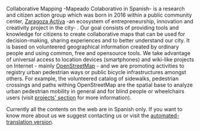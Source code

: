 <!-- ## Front Page Content  -->
<!--`beautifulhugo` supports content on your front page. Edit `/content/_index.md` to change what appears here. Delete `/content/_index.md` if you don't want any content here. -->

Collaborative Mapping -Mapeado Colaborativo in Spanish- is a research and citizen action group which was born in 2016 within a public community center, [Zaragoza Activa](http://blogzac.es/) -an ecosystem of entrepreneurship, innovation and creativity project in the city- . Our goal consists of providing tools and knowledge for citizens to create collaborative maps that can be used for decision-making, sharing experiences and to better understand our city.  It is based on volunteered geographical information created by ordinary people and using common, free and opensource tools. We take advantage of universal access to  location devices (smartphones) and wiki-like projects on Internet - mainly [OpenStreetMap](http://openstreetmap.org) - and we are promoting activities to registry urban pedestrian ways or public bicycle infrastructures amongst others. For example, the volunteered catalog of sidewalks, pedestrian crossings and paths withing OpenStreetMap are the spatial base to analyze urban pedestrian mobility in general and for blind people or wheelchairs users (visit [projects' section](/project) for more information).

Currently all the contents on the web are in Spanish only. If you want to know more about us we suggest contacting us or visit the [automated-translation version](https://translate.google.com/translate?sl=es&tl=en&js=y&prev=_t&hl=ca&ie=UTF-8&u=https%3A%2F%2Fmapcolabora.org&edit-text=).
